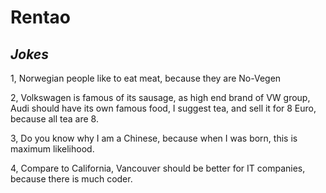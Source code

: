 # Rentao
## _Jokes_

1, Norwegian people like to eat meat, because they are No-Vegen

2, Volkswagen is famous of its sausage, as high end brand of VW group, Audi should have its own famous food, I suggest tea, and sell it for 8 Euro, because all tea are 8.

3, Do you know why I am a Chinese, because when I was born, this is maximum likelihood.

4, Compare to California, Vancouver should be better for IT companies, because there is much coder.
